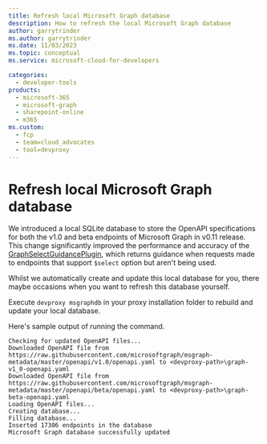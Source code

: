 ```yaml
---
title: Refresh local Microsoft Graph database
description: How to refresh the local Microsoft Graph database
author: garrytrinder
ms.author: garrytrinder
ms.date: 11/03/2023
ms.topic: conceptual
ms.service: microsoft-cloud-for-developers

categories:
  - developer-tools
products:
  - microsoft-365
  - microsoft-graph
  - sharepoint-online
  - m365
ms.custom:
  - fcp
  - team=cloud_advocates
  - tool=devproxy
---
```


# Refresh local Microsoft Graph database

We introduced a local SQLite database to store the OpenAPI specifications for both the v1.0 and beta endpoints of Microsoft Graph in v0.11 release. This change significantly improved the performance and accuracy of the [GraphSelectGuidancePlugin](../technical-reference/GraphSelectGuidancePlugin.md), which returns guidance when requests made to endpoints that support `$select` option but aren't being used.

Whilst we automatically create and update this local database for you, there maybe occasions when you want to refresh this database yourself.

Execute `devproxy msgraphdb` in your proxy installation folder to rebuild and update your local database.

Here's sample output of running the command.

```text
Checking for updated OpenAPI files...
Downloaded OpenAPI file from https://raw.githubusercontent.com/microsoftgraph/msgraph-metadata/master/openapi/v1.0/openapi.yaml to <devproxy-path>\graph-v1_0-openapi.yaml
Downloaded OpenAPI file from https://raw.githubusercontent.com/microsoftgraph/msgraph-metadata/master/openapi/beta/openapi.yaml to <devproxy-path>\graph-beta-openapi.yaml
Loading OpenAPI files...
Creating database...
Filling database...
Inserted 17306 endpoints in the database
Microsoft Graph database successfully updated
```
